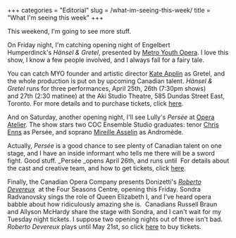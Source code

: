 +++
categories = "Editorial"
slug = /what-im-seeing-this-week/
title = "What I&#039;m seeing this week"
+++

This weekend, I'm going to see more stuff.

On Friday night, I'm catching opening night of Engelbert Humperdinck's _Hänsel & Gretel_, presented by [Metro Youth Opera](http://www.metroyouthopera.ca/2014-season/). I love this show, I know a few people involved, and I always fall for a fairy tale.

You can catch MYO founder and artistic director [Kate Applin](http://www.metroyouthopera.ca/artistic-director/) as Gretel, and the whole production is put on by upcoming Canadian talent. _Hänsel & Gretel_ runs for three performances, April 25th, 26th (7:30pm shows) and 27th (2:30 matinee) at the Aki Studio Theatre, 585 Dundas Street East, Toronto. For more details and to purchase tickets, click [here](http://www.metroyouthopera.ca/2014-season/).

And on Saturday, another opening night, I'll see Lully's _Persée_ at [Opera Atelier](http://www.operaatelier.com/season/13-14/persee/). The show stars two COC Ensemble Studio graduates: tenor [Chris Enns](http://barczablog.com/2013/01/25/10forenns/) as Persée, and soprano [Mireille Asselin](http://www.mireilleasselin.com/) as Andromède.

Actually, _Persée_ is a good chance to see plenty of Canadian talent on one stage, and I have an inside informant who tells me there will be a sword fight. Good stuff. _Persée _opens April 26th, and runs until  For details about the cast and creative team, and how to get tickets, click [here](http://www.operaatelier.com/season/13-14/persee/).

Finally, the Canadian Opera Company presents Donizetti's [_Roberto Devereux_](http://www.coc.ca/PerformancesAndTickets/1314Season/RobertoDevereux.aspx)  at the Four Seasons Centre, opening this Friday. Sondra Radvanovsky sings the role of Queen Elizabeth I, and I've heard opera babble about how ridiculously amazing she is.  Canadians Russell Braun and Allyson McHardy share the stage with Sondra, and I can't wait for my Tuesday night tickets. I suppose two opening nights out of three isn't bad. _Roberto Devereux_ plays until May 21st, so click [here](http://www.coc.ca/PerformancesAndTickets/Tickets/IndividualTickets.aspx) to buy tickets.
